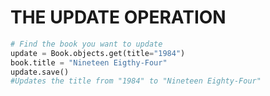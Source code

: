 # THE UPDATE OPERATION

```Python
# Find the book you want to update
update = Book.objects.get(title="1984")
book.title = "Nineteen Eigthy-Four"
update.save() 
#Updates the title from "1984" to "Nineteen Eighty-Four"